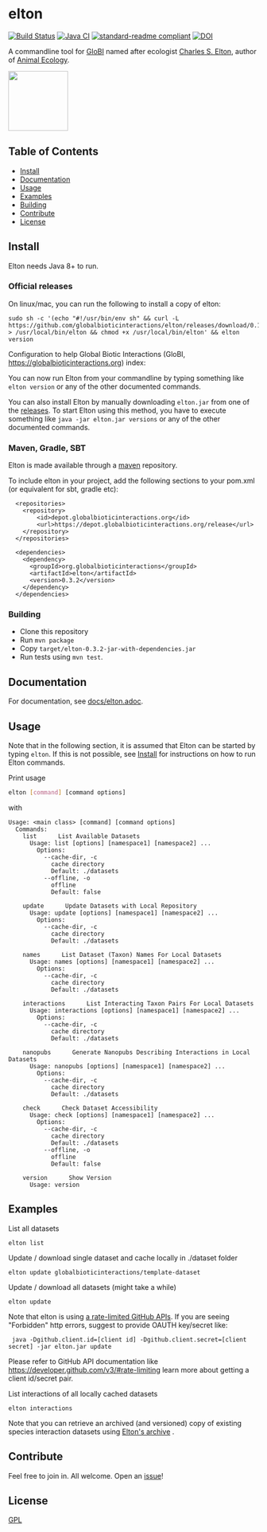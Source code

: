 # elton

[![Build Status](https://app.travis-ci.com/globalbioticinteractions/elton.svg)](https://app.travis-ci.com/globalbioticinteractions/elton) [![Java CI](https://github.com/globalbioticinteractions/elton/actions/workflows/main.yml/badge.svg)](https://github.com/globalbioticinteractions/elton/actions/workflows/main.yml) [![standard-readme compliant](https://img.shields.io/badge/standard--readme-OK-green.svg?style=flat-square)](https://github.com/RichardLitt/standard-readme)
[![DOI](https://zenodo.org/badge/103732996.svg)](https://zenodo.org/badge/latestdoi/103732996)

 A commandline tool for [GloBI](https://globalbioticinteraction.org) named after ecologist [Charles S. Elton](https://en.wikipedia.org/wiki/Charles_Sutherland_Elton), author of [Animal Ecology](https://doi.org/10.5962/bhl.title.7435). 

<a href="http://globalbioticinteractions.org/">
  <img src="http://www.globalbioticinteractions.org/assets/globi.svg" height="120">
</a>

## Table of Contents

- [Install](#install)
- [Documentation](docs/elton.adoc)
- [Usage](#usage)
- [Examples](#examples)
- [Building](#building)
- [Contribute](#contribute)
- [License](#license)

## Install

Elton needs Java 8+ to run. 

### Official releases


On linux/mac, you can run the following to install a copy of elton:

```console
sudo sh -c '(echo "#!/usr/bin/env sh" && curl -L https://github.com/globalbioticinteractions/elton/releases/download/0.12.6/elton.jar) > /usr/local/bin/elton && chmod +x /usr/local/bin/elton' && elton version
```
Configuration to help Global Biotic Interactions (GloBI, https://globalbioticinteractions.org) index: 

You can now run Elton from your commandline by typing something like ```elton version``` or any of the other documented commands.

You can also install Elton by manually downloading `elton.jar` from one of the [releases](https://github.com/globalbioticinteractions/elton/releases). To start Elton using this method, you have to execute something like ```java -jar elton.jar versions``` or any of the other documented commands.

### Maven, Gradle, SBT
Elton is made available through a [maven](https://maven.apache.org) repository.

To include elton in your project, add the following sections to your pom.xml (or equivalent for sbt, gradle etc):
```
  <repositories>
    <repository>
        <id>depot.globalbioticinteractions.org</id>
        <url>https://depot.globalbioticinteractions.org/release</url>
    </repository>
  </repositories>

  <dependencies>
    <dependency>
      <groupId>org.globalbioticinteractions</groupId>
      <artifactId>elton</artifactId>
      <version>0.3.2</version>
    </dependency>
  </dependencies>
```

### Building

* Clone this repository
* Run `mvn package`
* Copy `target/elton-0.3.2-jar-with-dependencies.jar`
* Run tests using `mvn test`.

## Documentation 

For documentation, see [docs/elton.adoc](docs/elton.adoc).

## Usage
Note that in the following section, it is assumed that Elton can be started by typing ```elton```. If this is not possible, see [Install](#install) for instructions on how to run Elton commands.


Print usage
```sh
elton [command] [command options]
```

with

```
Usage: <main class> [command] [command options]
  Commands:
    list      List Available Datasets
      Usage: list [options] [namespace1] [namespace2] ...
        Options:
          --cache-dir, -c
            cache directory
            Default: ./datasets
          --offline, -o
            offline
            Default: false

    update      Update Datasets with Local Repository
      Usage: update [options] [namespace1] [namespace2] ...
        Options:
          --cache-dir, -c
            cache directory
            Default: ./datasets

    names      List Dataset (Taxon) Names For Local Datasets
      Usage: names [options] [namespace1] [namespace2] ...
        Options:
          --cache-dir, -c
            cache directory
            Default: ./datasets

    interactions      List Interacting Taxon Pairs For Local Datasets
      Usage: interactions [options] [namespace1] [namespace2] ...
        Options:
          --cache-dir, -c
            cache directory
            Default: ./datasets

    nanopubs      Generate Nanopubs Describing Interactions in Local Datasets
      Usage: nanopubs [options] [namespace1] [namespace2] ...
        Options:
          --cache-dir, -c
            cache directory
            Default: ./datasets

    check      Check Dataset Accessibility
      Usage: check [options] [namespace1] [namespace2] ...
        Options:
          --cache-dir, -c
            cache directory
            Default: ./datasets
          --offline, -o
            offline
            Default: false

    version      Show Version
      Usage: version
```

## Examples 

List all datasets 

```elton list```

Update / download single dataset and cache locally in ./dataset folder

```elton update globalbioticinteractions/template-dataset```

Update / download all datasets (might take a while)

```elton update```

Note that elton is using [a rate-limited GitHub APIs](https://developer.github.com/v3/#rate-limiting). If you are seeing "Forbidden" http errors, suggest to provide OAUTH key/secret like:

``` java -Dgithub.client.id=[client id] -Dgithub.client.secret=[client secret] -jar elton.jar update```

Please refer to GitHub API documentation like https://developer.github.com/v3/#rate-limiting learn more about getting a client id/secret pair.

List interactions of all locally cached datasets

```elton interactions```

Note that you can retrieve an archived (and versioned) copy of existing species interaction datasets using [Elton's archive](https://github.com/globalbiotincinteractions/elton-archive) .

## Contribute

Feel free to join in. All welcome. Open an [issue](https://github.com/globalbioticinteractions/elton/issues)!

## License

[GPL](LICENSE)
